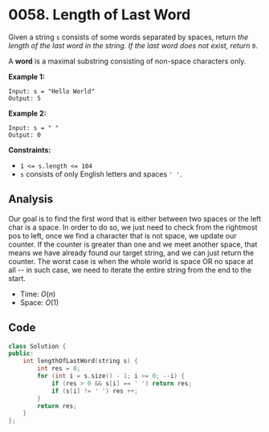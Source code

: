 # 0058. Length of Last Word

Given a string `s` consists of some words separated by spaces, return *the length of the last word in the string. If the last word does not exist, return* `0`.

A **word** is a maximal substring consisting of non-space characters only.

 

**Example 1:**

```
Input: s = "Hello World"
Output: 5
```

**Example 2:**

```
Input: s = " "
Output: 0
```

 

**Constraints:**

- `1 <= s.length <= 104`
- `s` consists of only English letters and spaces `' '`.

## Analysis

Our goal is to find the first word that is either between two spaces or the left char is a space. In order to do so, we just need to check from the rightmost pos to left, once we find a character that is not space, we update our counter. If the counter is greater than one and we meet another space, that means we have already found our target string, and we can just return the counter. The worst case is when the whole world is space OR no space at all -- in such case, we need to iterate the entire string from the end to the start.

* Time: $O(n)$
* Space: $O(1)$

## Code

```c++
class Solution {
public:
    int lengthOfLastWord(string s) {
        int res = 0;
        for (int i = s.size() - 1; i >= 0; --i) {
            if (res > 0 && s[i] == ' ') return res;
            if (s[i] != ' ') res ++;
        }
        return res;
    }
};
```

